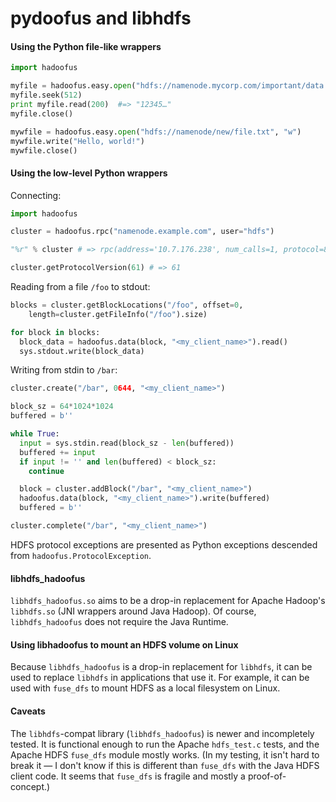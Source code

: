 pydoofus and libhdfs
====================

#### Using the Python file-like wrappers

```py
import hadoofus

myfile = hadoofus.easy.open("hdfs://namenode.mycorp.com/important/data.txt")
myfile.seek(512)
print myfile.read(200)  #=> "12345…"
myfile.close()

mywfile = hadoofus.easy.open("hdfs://namenode/new/file.txt", "w")
mywfile.write("Hello, world!")
mywfile.close()
```

#### Using the low-level Python wrappers

Connecting:

```py
import hadoofus

cluster = hadoofus.rpc("namenode.example.com", user="hdfs")

"%r" % cluster # => rpc(address='10.7.176.238', num_calls=1, protocol=80, user='hdfs')

cluster.getProtocolVersion(61) # => 61
```

Reading from a file `/foo` to stdout:

```py
blocks = cluster.getBlockLocations("/foo", offset=0,
    length=cluster.getFileInfo("/foo").size)

for block in blocks:
  block_data = hadoofus.data(block, "<my_client_name>").read()
  sys.stdout.write(block_data)
```

Writing from stdin to `/bar`:

```py
cluster.create("/bar", 0644, "<my_client_name>")

block_sz = 64*1024*1024
buffered = b''

while True:
  input = sys.stdin.read(block_sz - len(buffered))
  buffered += input
  if input != '' and len(buffered) < block_sz:
    continue

  block = cluster.addBlock("/bar", "<my_client_name>")
  hadoofus.data(block, "<my_client_name>").write(buffered)
  buffered = b''

cluster.complete("/bar", "<my_client_name>")
```

HDFS protocol exceptions are presented as Python exceptions descended from
`hadoofus.ProtocolException`.

#### libhdfs\_hadoofus

`libhdfs_hadoofus.so` aims to be a drop-in replacement for Apache Hadoop's
`libhdfs.so` (JNI wrappers around Java Hadoop). Of course,
`libhdfs_hadoofus` does not require the Java Runtime.

#### Using libhadoofus to mount an HDFS volume on Linux

Because `libhdfs_hadoofus` is a drop-in replacement for `libhdfs`, it can
be used to replace `libhdfs` in applications that use it. For example, it
can be used with `fuse_dfs` to mount HDFS as a local filesystem on Linux.

#### Caveats

The `libhdfs`-compat library (`libhdfs_hadoofus`) is newer and incompletely
tested. It is functional enough to run the Apache `hdfs_test.c` tests, and
the Apache HDFS `fuse_dfs` module mostly works. (In my testing, it isn't
hard to break it — I don't know if this is different than `fuse_dfs` with
the Java HDFS client code. It seems that `fuse_dfs` is fragile and mostly a
proof-of-concept.)
